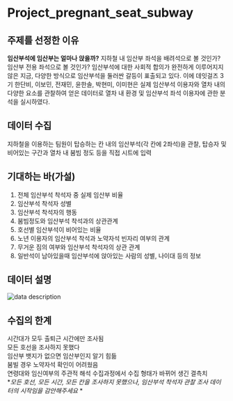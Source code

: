 # Project_pregnant_seat_subway

## 주제를 선정한 이유
**임산부석에 임산부는 얼마나 앉을까?**
지하철 내 임산부 좌석을 배려석으로 볼 것인가? 임산부 전용 좌석으로 볼 것인가?
임산부석에 대한 사회적 합의가 완전하게 이루어지지 않은 지금, 다양한 방식으로 임산부석을 둘러싼 갈등이 표출되고 있다.
이에 데잇걸즈 3기 한단비, 이보민, 전재민, 윤한솔, 박현미, 이미현은 실제 임산부석 이용자와 열차 내의 다양한 요소를 관찰하여 얻은 데이터로 열차 내 환경 및 임산부석 좌석 이용자에 관한 분석을 실시하였다. 

## 데이터 수집
지하철을 이용하는 팀원이 탑승하는 칸 내의 임산부석(각 칸에 2좌석)을 관찰, 탑승자 및 비어있는 구간과 열차 내 붐빔 정도 등을 직접 시트에 입력

## 기대하는 바(가설)
1. 전체 임산부석 착석자 중 실제 임산부 비율
2. 임산부석 착석자 성별 
3. 임산부석 착석자의 행동
4. 붐빔정도와 임산부석 착석과의 상관관계
5. 호선별 임산부석이 비어있는 비율
6. 노년 이용자의 임산부석 착석과 노약자석 빈자리 여부의 관계
7. 무거운 짐의 여부와 임산부석 착석자의 상관 관계
8. 일반석이 남아있을때 임산부석에 앉아있는 사람의 성별, 나이대 등의 정보

## 데이터 설명
![data description](file:///C:/Users/samsung/Desktop/%EB%8D%B0%EC%9D%B4%ED%84%B0%20%EC%84%A4%EB%AA%85.MHT)

## 수집의 한계
시간대가 모두 출퇴근 시간에만 조사됨<br>
모든 호선을 조사하지 못했다<br>
임산부 뱃지가 없으면 임산부인지 알기 힘듦<br>
붐빌 경우 노약자석 확인이 어려웠음<br>
연령대와 임신여부의 주관적 해석
수집과정에서 수집 형태가 바뀌어 생긴 결측치<br>
\**모든 호선, 모든 시간,  모든 칸을 조사하지 못했으나, 임산부석 착석자 관찰 조사 데이터의 시작임을 감안해주세요* *
